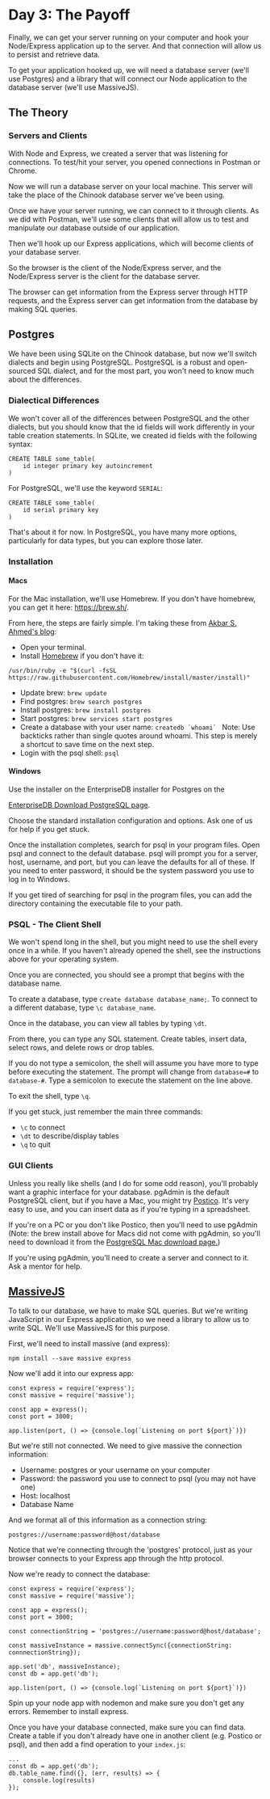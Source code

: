 # Day 3: The Payoff

Finally, we can get your server running on your computer and hook your Node/Express application up to the server. And that connection will allow us to persist and retrieve data. 

To get your application hooked up, we will need a database server (we'll use Postgres) and a library that will connect our Node application to the database server (we'll use MassiveJS).

## The Theory
### Servers and Clients
With Node and Express, we created a server that was listening for connections. To test/hit your server, you opened connections in Postman or Chrome. 

Now we will run a database server on your local machine. This server will take the place of the Chinook database server we've been using. 

Once we have your server running, we can connect to it through clients. As we did with Postman, we'll use some clients that will allow us to test and manipulate our database outside of our application. 

Then we'll hook up our Express applications, which will become clients of your database server. 

So the browser is the client of the Node/Express server, and the Node/Express server is the client for the database server. 

The browser can get information from the Express server through HTTP requests, and the Express server can get information from the database by making SQL queries. 

## Postgres
We have been using SQLite on the Chinook database, but now we'll switch dialects and begin using PostgreSQL. PostgreSQL is a robust and open-sourced SQL dialect, and for the most part, you won't need to know much about the differences. 

### Dialectical Differences
We won't cover all of the differences between PostgreSQL and the other dialects, but you should know that the id fields will work differently in your table creation statements. In SQLite, we created id fields with the following syntax: 

```
CREATE TABLE some_table(
    id integer primary key autoincrement
)
```

For PostgreSQL, we'll use the keyword `SERIAL`:
```
CREATE TABLE some_table(
    id serial primary key
)
```

That's about it for now. In PostgreSQL, you have many more options, particularly for data types, but you can explore those later. 


### Installation
#### Macs
For the Mac installation, we'll use Homebrew. If you don't have homebrew, you can get it here: https://brew.sh/. 

From here, the steps are fairly simple. I'm taking these from <a href="http://exponential.io/blog/2015/02/21/install-postgresql-on-mac-os-x-via-brew/">Akbar S. Ahmed's blog</a>:

* Open your terminal.
* Install <a href="https://brew.sh/">Homebrew</a> if you don't have it: 
```
/usr/bin/ruby -e "$(curl -fsSL https://raw.githubusercontent.com/Homebrew/install/master/install)"
```
* Update brew: `brew update`
* Find postgres: `brew search postgres`
* Install postgres: `brew install postgres`
* Start postgres: `brew services start postgres`
* Create a database with your user name: ``createdb `whoami` ``
Note: Use backticks rather than single quotes around whoami. This step is merely a shortcut to save time on the next step. 
* Login with the psql shell: `psql`

#### Windows
Use the installer on the EnterpriseDB installer for Postgres on the 

<a href="https://www.enterprisedb.com/downloads/postgres-postgresql-downloads#windows">EnterpriseDB Download PostgreSQL page</a>. 

Choose the standard installation configuration and options. Ask one of us for help if you get stuck.

Once the installation completes, search for psql in your program files. Open psql and connect to the default database. psql will prompt you for a server, host, username, and port, but you can leave the defaults for all of these. If you need to enter password, it should be the system password you use to log in to Windows. 

If you get tired of searching for psql in the program files, you can add the directory containing the executable file to your path. 

### PSQL - The Client Shell
We won't spend long in the shell, but you might need to use the shell every once in a while. If you haven't already opened the shell, see the instructions above for your operating system.

Once you are connected, you should see a prompt that begins with the database name. 

To create a database, type `create database database_name;`.
To connect to a different database, type `\c database_name`.

Once in the database, you can view all tables by typing `\dt`.

From there, you can type any SQL statement. Create tables, insert data, select rows, and delete rows or drop tables. 

If you do not type a semicolon, the shell will assume you have more to type before executing the statement. The prompt will change from `database=#` to `database-#`. Type a semicolon to execute the statement on the line above. 

To exit the shell, type `\q`. 

If you get stuck, just remember the main three commands:
* `\c` to connect
* `\dt` to describe/display tables
* `\q` to quit

### GUI Clients
Unless you really like shells (and I do for some odd reason), you'll probably want a graphic interface for your database. pgAdmin is the default PostgreSQL client, but if you have a Mac, you might try <a href="https://eggerapps.at/postico/">Postico</a>. It's very easy to use, and you can insert data as if you're typing in a spreadsheet. 

If you're on a PC or you don't like Postico, then you'll need to use pgAdmin (Note: the brew install above for Macs did not come with pgAdmin, so you'll need to download it from the <a href="https://www.pgadmin.org/download/macos4.php">PostgreSQL Mac download page.</a>) 

If you're using pgAdmin, you'll need to create a server and connect to it. Ask a mentor for help.  

## <a href="https://massive-js.readthedocs.io/en/latest/">MassiveJS</a>
To talk to our database, we have to make SQL queries. But we're writing JavaScript in our Express application, so we need a library to allow us to write SQL. We'll use MassiveJS for this purpose. 

First, we'll need to install massive (and express):

```
npm install --save massive express
```

Now we'll add it into our express app:

```
const express = require('express');
const massive = require('massive');

const app = express();
const port = 3000;

app.listen(port, () => {console.log(`Listening on port ${port}`)})
```

But we're still not connected. We need to give massive the connection information:
* Username: postgres or your username on your computer
* Password: the password you use to connect to psql (you may not have one)
* Host: localhost
* Database Name

And we format all of this information as a connection string: 
```
postgres://username:password@host/database
```
Notice that we're connecting through the 'postgres' protocol, just as your browser connects to your Express app through the http protocol. 

Now we're ready to connect the database: 

```
const express = require('express');
const massive = require('massive');

const app = express();
const port = 3000;

const connectionString = 'postgres://username:password@host/database';

const massiveInstance = massive.connectSync({connectionString: connnectionString});

app.set('db', massiveInstance);
const db = app.get('db');

app.listen(port, () => {console.log(`Listening on port ${port}`)})
```

Spin up your node app with nodemon and make sure you don't get any errors. Remember to install express. 

Once you have your database connected, make sure you can find data. Create a table if you don't already have one in another client (e.g. Postico or psql), and then add a find operation to your `index.js`:

```
...
const db = app.get('db');
db.table_name.find({}, (err, results) => {
    console.log(results)
});

```
